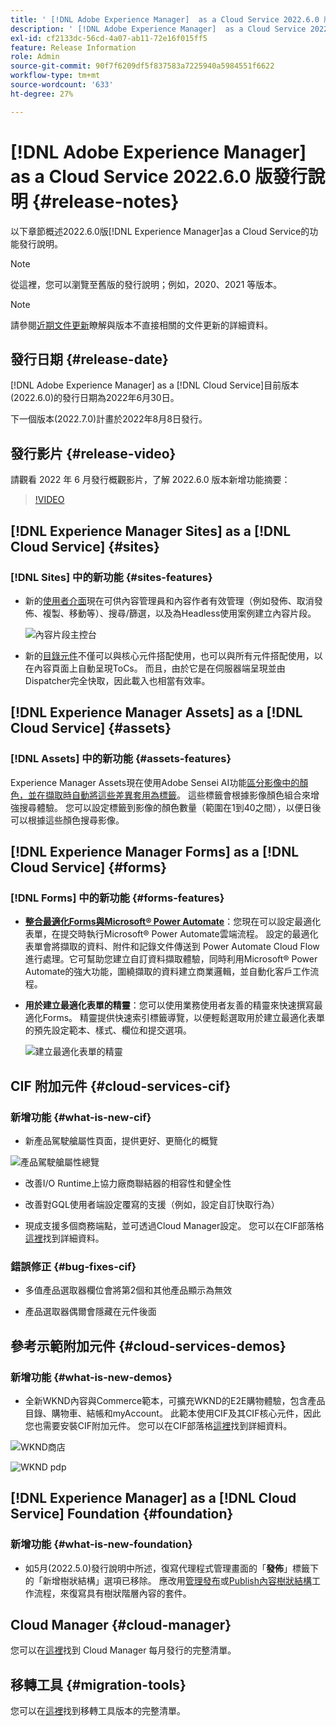 ```yaml
---
title: ' [!DNL Adobe Experience Manager]  as a Cloud Service 2022.6.0 版發行說明。'
description: ' [!DNL Adobe Experience Manager]  as a Cloud Service 2022.6.0 版發行說明。'
exl-id: cf2133dc-56cd-4a07-ab11-72e16f015ff5
feature: Release Information
role: Admin
source-git-commit: 90f7f6209df5f837583a7225940a5984551f6622
workflow-type: tm+mt
source-wordcount: '633'
ht-degree: 27%

---
```


# [!DNL Adobe Experience Manager] as a Cloud Service 2022.6.0 版發行說明 {#release-notes}

以下章節概述2022.6.0版[!DNL Experience Manager]as a Cloud Service的功能發行說明。

>[!NOTE]
>
>從這裡，您可以瀏覽至舊版的發行說明；例如，2020、2021 等版本。

>[!NOTE]
>
>請參閱[近期文件更新](https://experienceleague.adobe.com/docs/experience-manager-release-information/aem-release-updates/doc-updates/documentation-updates.html?lang=zh-Hant)瞭解與版本不直接相關的文件更新的詳細資料。

## 發行日期 {#release-date}

[!DNL Adobe Experience Manager] as a [!DNL Cloud Service]目前版本(2022.6.0)的發行日期為2022年6月30日。

下一個版本(2022.7.0)計畫於2022年8月8日發行。

## 發行影片 {#release-video}

請觀看 2022 年 6 月發行概觀影片，了解 2022.6.0 版本新增功能摘要：

>[!VIDEO](https://video.tv.adobe.com/v/344308/?quality=12)

## [!DNL Experience Manager Sites] as a [!DNL Cloud Service] {#sites}

### [!DNL Sites] 中的新功能 {#sites-features}

* 新的[使用者介面](/help/sites-cloud/administering/content-fragments/managing.md#content-fragments-console)現在可供內容管理員和內容作者有效管理（例如發佈、取消發佈、複製、移動等）、搜尋/篩選，以及為Headless使用案例建立內容片段。

  ![內容片段主控台](/help/release-notes/assets/cf-ui.png)

* 新的[目錄元件](https://experienceleague.adobe.com/docs/experience-manager-core-components/using/components/tableofcontents.html?lang=zh-Hant)不僅可以與核心元件搭配使用，也可以與所有元件搭配使用，以在內容頁面上自動呈現ToCs。 而且，由於它是在伺服器端呈現並由Dispatcher完全快取，因此載入也相當有效率。

## [!DNL Experience Manager Assets] as a [!DNL Cloud Service] {#assets}

### [!DNL Assets] 中的新功能 {#assets-features}

Experience Manager Assets現在使用Adobe Sensei AI功能[區分影像中的顏色，並在擷取時自動將這些差異套用為標籤](/help/assets/color-tag-images.md)。 這些標籤會根據影像顏色組合來增強搜尋體驗。 您可以設定標籤到影像的顏色數量（範圍在1到40之間），以便日後可以根據這些顏色搜尋影像。

## [!DNL Experience Manager Forms] as a [!DNL Cloud Service] {#forms}

### [!DNL Forms] 中的新功能 {#forms-features}

* **[整合最適化Forms與Microsoft® Power Automate](/help/forms/forms-microsoft-power-automate-integration.md)**：您現在可以設定最適化表單，在提交時執行Microsoft® Power Automate雲端流程。 設定的最適化表單會將擷取的資料、附件和記錄文件傳送到 Power Automate Cloud Flow 進行處理。它可幫助您建立自訂資料擷取體驗，同時利用Microsoft® Power Automate的強大功能，圍繞擷取的資料建立商業邏輯，並自動化客戶工作流程。

* **用於建立最適化表單的精靈**：您可以使用業務使用者友善的精靈來快速撰寫最適化Forms。 精靈提供快速索引標籤導覽，以便輕鬆選取用於建立最適化表單的預先設定範本、樣式、欄位和提交選項。

  ![建立最適化表單的精靈](/help/release-notes/assets/wizard.png)

## CIF 附加元件 {#cloud-services-cif}

### 新增功能 {#what-is-new-cif}

* 新產品駕駛艙屬性頁面，提供更好、更簡化的概覽

![產品駕駛艙屬性總覽](/help/assets/CIF/product_cockpit_properties_overview.png)

* 改善I/O Runtime上協力廠商聯結器的相容性和健全性

* 改善對GQL使用者端設定覆寫的支援（例如，設定自訂快取行為）

* 現成支援多個商務端點，並可透過Cloud Manager設定。 您可以在CIF部落格[這裡](https://medium.com/adobetech/use-aem-as-a-cloud-service-with-multiple-adobe-commerce-systems-9295612a9554)找到詳細資料。


### 錯誤修正 {#bug-fixes-cif}

* 多值產品選取器欄位會將第2個和其他產品顯示為無效

* 產品選取器偶爾會隱藏在元件後面

## 參考示範附加元件 {#cloud-services-demos}

### 新增功能 {#what-is-new-demos}

* 全新WKND內容與Commerce範本，可擴充WKND的E2E購物體驗，包含產品目錄、購物車、結帳和myAccount。 此範本使用CIF及其CIF核心元件，因此您也需要安裝CIF附加元件。 您可以在CIF部落格[這裡](https://medium.com/adobetech/learn-how-to-create-a-shoppable-experience-with-the-new-wknd-reference-site-and-cif-b3b2c161f67e)找到詳細資料。

![WKND商店](/help/assets/CIF/wknd_shop.png)

![WKND pdp](/help/assets/CIF/wknd_pdp.png)

## [!DNL Experience Manager] as a [!DNL Cloud Service] Foundation {#foundation}

### 新增功能 {#what-is-new-foundation}

* 如5月(2022.5.0)發行說明中所述，復寫代理程式管理畫面的「**發佈**」標籤下的「新增樹狀結構」選項已移除。 應改用[管理發布](/help/operations/replication.md#manage-publication)或[Publish內容樹狀結構](/help/operations/replication.md#manage-publication#publish-content-tree-workflow)工作流程，來復寫具有樹狀階層內容的套件。

## Cloud Manager {#cloud-manager}

您可以在[這裡](/help/implementing/cloud-manager/release-notes/current.md)找到 Cloud Manager 每月發行的完整清單。

## 移轉工具 {#migration-tools}

您可以在[這裡](/help/journey-migration/release-notes/release-notes-migration-tools-current.md)找到移轉工具版本的完整清單。
